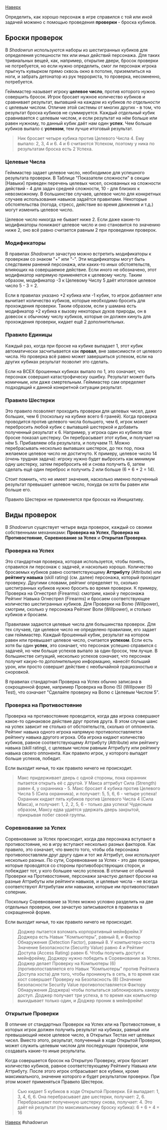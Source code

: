 [Наверх](Shadowrun%203rd%20Ed..md)

Определить, как хорошо персонаж в игре справился с той или иной задачей можмно с помощью проведения **проверки** - броска кубиков.

## Броски проверок
В *Shadowrun* используются наборы из шестигранных кубиков для определения успешности тех или иных действий персонажа. Для таких тривиальных вещей, как, например, открытие двери, бросок проверки не потребуется, но если нужно определить, смог ли персонаж игрока прыгнуть кувырком прямо сквозь окно в потолке, приземлиться на ноги, и забрать детонатор из рук террориста, то проверка, несомненно, потребуется.

Гейммастер называет игроку **целевое число**, против которого нужно совершить бросок. Игрок бросает нужное количество кубиков и сравнивает результат, выпавший на каждом из кубиков *по отдельности* с целевым числом. Отличие этой системы от многих других - в том, что результат броска кубиков не суммируется. Каждый *отдельный* кубик сравнивается с целевым числом, и если результат на нём больше или равен нужному, то данный кубик даёт нам один **успех**. Чем больше кубиков выпало с **успехом**, тем лучше итоговый результат.

>Ник бросает четыре кубика против Целевого Числа 4. Ему выпало:
>2, 3, 4 и 6.
>4 и 6 считаются Успехом, поэтому у ника по результатам броска есть 2 Успеха.

### Целевые Числа
Гейммастер задает целевое число, необходимое для успешного результата проверки.
В Таблице "Показатели сложности" в секции [Навыки] приведен перечень целевых чисел, основанных на сложности действий - 4 для задач средней сложности, 10 - для близких к невозможному. В большинстве случаев, целевое число для конкретных случаев использования навыков задаётся правилами. Некоторые обстоятельства (погода, стресс, действие во время движения и т.д.) могут изменить целевое число.

Целевое число никогда не бывает ниже 2. Если даже какие-то модификаторы понижают целевое число и оно становится по значению ниже 2, оно всё равно считается равным 2 при проведении проверок.

### Модификаторы
В правилах *Shadowrun* зачастую можно встретить модификаторы к проверкам со знаком "+" или "-". Эти модификаторы могут быть следствием ранений персонажа, или каких-то иных обстоятельств, влияющих на совершаемое действие. Если иного не обозначено, этот модификатор напрямую применяется к целевому числу. Таким образом, модификатор -3 к Целевому Числу 5 даёт итоговое целевое число 5 - 3 = 2.

Если в правилах указано +2 кубика или -1 кубик, то игрок добавляет или вычитает количество кубиков, которые необходимо бросить для прохождения проверки. Таким образом, если у шамана есть модификатор +2 кубика к вызову некоторых духов природы, он в довесок к обычному числу кубиков, которые он должен кинуть для прохождения проверки, кидает ещё 2 дополнительных.

### Правило Единицы
Каждый раз, когда при броске на кубике выпадает 1, этот кубик автоматически засчитывается как **провал**, вне зависимости от целевого числа. Но проверка всё равно может завершиться успехом, если на других кубиках результат позволит это сделать.

Если на ВСЕХ брошенных кубиках выпало по 1, это означает, что персонаж совершил катастрофическу ошибку. Результат может быть комичным, или даже смертельным. Гейммастер сам определяет подходящий к данной конкретной ситуации результат.

### Правило Шестерки
Это правило позволяет проходить проверки для целевых чисел, даже больших, чем 6 (поскольку на кубике всего 6 граней). Когда проверка проводится против целевого числа большего, чем 6, игрок может перебросить любой кубик с выпавшей шестеркой и добавить полученный результат к 6. Например, у игрока один из кубиков при броске показал шестерку. Он перебрасывает этот кубик, и получает на нём 5. Прибавляем оба результата, и получаем 11. Можно перебрасывать несколько выпавших шестерок, до тех пор, пока желаемое целевое число не достигнуто. К примеру, целевое число 14 (*очень* трудная задача): игроку нужно будет выбросить как минимум одну шестерку, затем перебросить её и снова получить 6, затем сделать ещё один переброс и получить 2 или больше (6 + 6 + 2 = 14).

Стоит помнить, что не имеет значения, насколько именно полученный результат превышает целевое число, покуда он хотя бы равен или больше его.

Правило Шестерки не применяется при бросках на Инициативу.

## Виды проверок
В *Shadowrun* существует четыре вида проверок, каждый со своими собственными механиками: **Проверка на Успех**, **Проверка на Противостояние**, **Соревнование за Успех** и **Открытая Проверка**.

### Проверка на Успех
Это стандартная проверка, которая используется, чтобы понять, справился ли персонаж с задачей, и насколько хорошо. Количество бросаемых кубиков равно соответствующему **Аттрибуту** (Attribute) или **рейтингу навыка** (skill rating) (см. далее) персонажа, который проходит проверку. Другими словами, рейтинг определяет то, сколько шестигранных кубиков нужно бросить во время проверки. К примеру, Проверка на Огнестрел (Firearms): смотрим, какой у персонажа Рейтинг Навыка Огнестрел (Firearms) и бросаем соответствующее количество шестигранных кубиков. Для Проверки на Волю (Willpower), смотрим, сколько у персонажа Рейтинг Воли (Willpower), и столько кубиков и бросаем.

Правилами задаются целевые числа для большинства проверок. Для тех случаев, где целевое число не определено правилами, его задает сам гейммастер. Каждый брошенный кубик, результат на котором равен или превышает целевое число, считается **успехом**. Если есть хотя бы один **успех**, это означает, что персонаж успешно справился с задачей, но чем больше успехов выпало за один бросок, тем лучше. В большинстве ситуаций, несколько успехов означает, что персонаж получит какую-то дополнительную информацию, нанесёт больший урон, или просто совершит действие с необычайной грациозностью и сноровкой.

В правилах стандартная Проверка на Успех обычно записана в сокрощенной форме, например Проверка на Волю (5) (Willpower (5) Test), что означает "Сделайте проверку на Волю с Целевым Числом 5".

### Проверка на Противостояние
Проверка на противостояние проводится, когда два игрока совершают какое-то одинаковое действие друг против друга. В этом случае шанс на успех зависит не столько от обстоятельств, сколько от оппонента. Рейтинг навыка одного игрока напрямую противопоставляется рейтингу навыка другого игрока. Оба игрока кидают количество кубиков, равное соответствующему Аттрибуту (Attribute) или рейтингу навыка (skill rating), с целевым числом равным Аттрибуту или рейтингу навыка своего оппонента. Как правило игрок, у которого выпадет больше успехов, победит.

Если выходит ничья, то как правило ничего не происходит.

>Макс придерживает дверь с одной стороны, пока охранник пытается открыть её с другой. У Макса аттрибут Сила (Strength) равен 4, у охранника - 5. Макс бросает 4 кубика против Целевого Числа 5 (Сила охранника), и получает:
>5, 5, 6, 6 - четыре успеха!
>Охранник кидает пять кубиков против Целевого Числа 4 (Сила Макса), и получает:
>1, 2, 2, 5, 6 - только два успеха!
>Чудесным образом, Максу едва удаётся удержать дверь закрытой, прикрывая побег своей группы.

### Соревнование за Успех
Соревнование за Успех происходит, когда два персонажа вступают в противостояние, но в игру вступают несколько разных факторов. Как правило, это означает, что вместо того, чтобы оба персонажа противопоставляли друг другу один и тот же Аттрибут, они используют несколько разных. По сути, Соревнование за Успех - это две проверки, которые проводятся со стороны противоборствующих сторон, и побеждает тот, у кого большее число успехов. В отличие от обычной Проверки на Противостояние, персонажи зачастую делают броски на разные Аттрибуты или рейтинги навыков, и целевые числа - не всегда соответствуют Аттрибутам или навыкам, которые им противопоставил соперник.

Поскольку Соревнование за Успех можно условно разделить на две отдельных проверки, они зачастую записываются в правилах в сокращенной форме.

Если выходит ничья, то как правило ничего не происходит.

>Доджер пытается взломать корпоративный мейнфрейм.У Доджера есть Навык "Компьютеры", равный 8, и Фактор Обнаружения (Detection Factor), равный 8. У компьютера-хоста Значение Безопасности (Security Value) равно 4 и Рейтинг Доступа (Access Rating) равен 6. Чтобы получить доступ к мейнфрейму, Доджеру нужно победить в Соревновании за Успех. Доджер делает Проверку на Компьютеры (6) (противопоставляется его Навык "Компьютеры" против Рейтинга Доступа хоста) для того, чтобы проникнуть в сеть, в то время как хост совершает Проверку на Безопасность (8) (Значение Безопасности Security Value противопоставляется Фактору Обнаружения Доджера) чтобы попытаться заблокировать хакеру доступ. Доджер получает три успеха, в то время как компьютер выкидывает только один, и Доджер проник в мейнфрейм!

### Открытые Проверки
В отличие от стандартных Проверок на Успех или на Противостояние, в которых игрок должен получить результат на кубиках, равный или превышающий некое целевое число, в Открытых Тестах нет целевых чисел. Вместо этого, результат, полученный в ходе Открытой Проверки, может служить целевым числом для последующих проверок, или создавать какие-то иные результаты.

Когда совершается бросок на Открытую Проверку, игрок бросает количество кубиков, равное соответствующему Рейтингу Навыка или Аттрибуту. После этого игрок отбрасывает все кубики, кроме максимального, значение которого и будет результатом проверки. При этом может применяться Правило Шестерок.

>Сью кидает 5 кубиков в ходе Открытой Проверки. Ей выпадает:
>1, 3, 4, 6, 6.
>Она перебрасывает две шестерки, получает:
>2, 6.
>Перебрасывает полученную шестерку снова, получает:
>4.
>Это даёт ей результат (по максимальному броску кубика):
>6 + 6 + 4 = 16


[Наверх](Shadowrun%203rd%20Ed..md)
#shadowrun